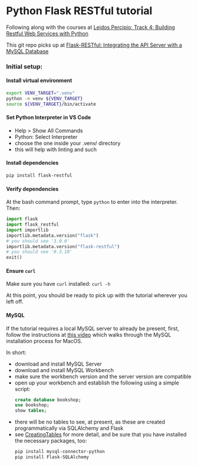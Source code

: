 # Python Flask RESTful tutorial

Following along with the courses at [Leidos Percipio: Track 4: Building Restful Web Services with Python](https://leidos.percipio.com/track/9ca289af-b509-4ba0-af0e-74468f3254ef)

This git repo picks up at [Flask-RESTful: Integrating the API Server with a MySQL Database](https://leidos.percipio.com/courses/ff307df7-22fc-4ef5-9d4b-f0349e09bff3)

### Initial setup:

#### Install virtual environment
```sh
export VENV_TARGET=".venv"
python -m venv ${VENV_TARGET}
source ${VENV_TARGET}/bin/activate
```
#### Set Python Interpreter in VS Code
- Help > Show All Commands
- Python: Select Interpreter
- choose the one inside your .venv/ directory
- this will help with linting and such
#### Install dependencies
```sh
pip install flask-restful
```
#### Verify dependencies
At the bash command prompt, type `python` to enter into the interpreter. Then:
```python
import flask
import flask_restful
import importlib
importlib.metadata.version("flask")
# you should see '3.0.0'
importlib.metadata.version("flask-restful")
# you should see '0.3.10'
exit()
```
#### Ensure `curl`
Make sure you have `curl` installed: `curl -h`

At this point, you should be ready to pick up with the tutorial wherever you left off.

#### MySQL
If the tutorial requires a local MySQL server to already be present, first, follow the instructions at [this video](https://leidos.percipio.com/courses/ff307df7-22fc-4ef5-9d4b-f0349e09bff3/videos/0123a499-e9a4-4b33-984b-beba59d5f96c) which walks through the MySQL installation process for MacOS.

In short:
- download and install MySQL Server
- download and install MySQL Workbench
- make sure the workbench version and the server version are compatible
- open up your workbench and establish the following using a simple script:
  ```sql
  create database bookshop;
  use bookshop;
  show tables;
  ```
- there will be no tables to see, at present, as these are created programmatically via SQLAlchemy and Flask
- see [CreatingTables](./CreatingTables/creating_tables.py) for more detail, and be sure that you have installed the necessary packages, too:
  ```sh
  pip install mysql-connector-python
  pip install Flask-SQLAlchemy
  ```

